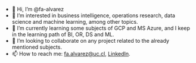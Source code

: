 - 👋 Hi, I’m @fa-alvarez
- 👀 I’m interested in business intelligence, operations research, data science and machine learning, among other topics.
- 🌱 I’m currently learning some subjects of GCP and MS Azure, and I keep in the learning path of BI, OR, DS and ML.
- 💞️ I’m looking to collaborate on any project related to the already mentioned subjects.
- 📫 How to reach me: fa.alvarez@uc.cl, [LinkedIn](https://www.linkedin.com/in/faau/?locale=en_US).

<!---
fa-alvarez/fa-alvarez is a ✨ special ✨ repository because its `README.md` (this file) appears on your GitHub profile.
You can click the Preview link to take a look at your changes.
--->
